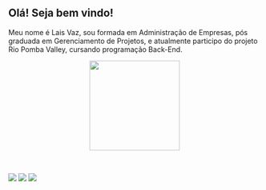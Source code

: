 ## Olá! Seja bem vindo!
Meu nome é Lais Vaz, sou formada em Administração de Empresas, pós graduada em Gerenciamento de Projetos, e atualmente participo do projeto Rio Pomba Valley, cursando programação Back-End. 
<div align="center">
  <a href="https://github.com/laisvaz">
  <img height="180em" src="https://github-readme-stats.vercel.app/api?username=laisvaz&show_icons=true&theme=dracula&include_all_commits=true&count_private=true"/>
</div>
<div style="display: inline_block"><br>
</div>
  
  ##
 
<div> 
  <a href="https://instagram.com/laisvazp" target="_blank"><img src="https://img.shields.io/badge/-Instagram-%23E4405F?style=for-the-badge&logo=instagram&logoColor=white" target="_blank"></a>
  <a href = "mailto:laisvaz.paula@gmail.com"><img src="https://img.shields.io/badge/-Gmail-%23333?style=for-the-badge&logo=gmail&logoColor=white" target="_blank"></a>
  <a href="https://www.linkedin.com/in/laisvazdepaula" target="_blank"><img src="https://img.shields.io/badge/-LinkedIn-%230077B5?style=for-the-badge&logo=linkedin&logoColor=white" target="_blank"></a> 
 
</div>


